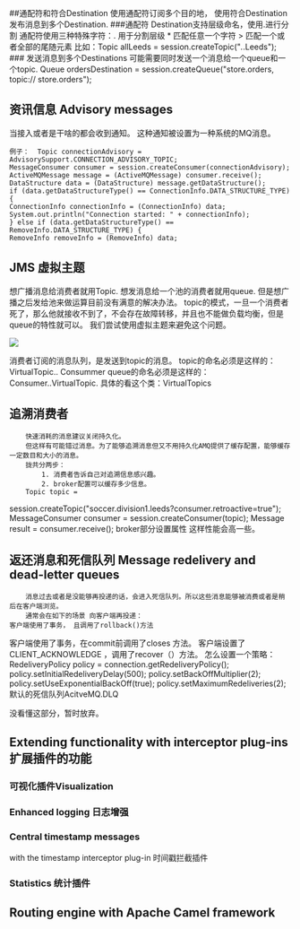 ##通配符和符合Destination
  使用通配符订阅多个目的地，
  使用符合Destination发布消息到多个Destination.
###通配符
     Destination支持层级命名，使用.进行分割
        通配符使用三种特殊字符：. 用于分割层级
                * 匹配任意一个字符
                > 匹配一个或者全部的尾随元素
        比如：Topic allLeeds = session.createTopic("*.*.Leeds");
    ### 发送消息到多个Destinations
        可能需要同时发送一个消息给一个queue和一个topic.
        Queue ordersDestination = session.createQueue("store.orders, topic://
store.orders");

## 资讯信息  Advisory messages
 当接入或者是干啥的都会收到通知。
     这种通知被设置为一种系统的MQ消息。

	例子：  Topic connectionAdvisory = AdvisorySupport.CONNECTION_ADVISORY_TOPIC;
	MessageConsumer consumer = session.createConsumer(connectionAdvisory);
	ActiveMQMessage message = (ActiveMQMessage) consumer.receive();
	DataStructure data = (DataStructure) message.getDataStructure();
	if (data.getDataStructureType() == ConnectionInfo.DATA_STRUCTURE_TYPE) {
	ConnectionInfo connectionInfo = (ConnectionInfo) data;
	System.out.println("Connection started: " + connectionInfo);
	} else if (data.getDataStructureType() == RemoveInfo.DATA_STRUCTURE_TYPE) {
	RemoveInfo removeInfo = (RemoveInfo) data;

## JMS 虚拟主题
  想广播消息给消费者就用Topic. 想发消息给一个池的消费者就用queue.   但是想广播之后发给池来做运算目前没有满意的解决办法。
  topic的模式，一旦一个消费者死了，那么他就接收不到了，不会存在故障转移，并且也不能做负载均衡，但是queue的特性就可以。  我们尝试使用虚拟主题来避免这个问题。

![](http://git.oschina.net/wzj777/princeWiki/raw/master/pic/mq/mq-14.png)

消费者订阅的消息队列，是发送到topic的消息。
    topic的命名必须是这样的：VirtualTopic.<topic name>.
    Consummer queue的命名必须是这样的：Consumer.<consumer name>.VirtualTopic.<virtual topic name>
    具体的看这个类：VirtualTopics

## 追溯消费者
        快速消耗的消息建议关闭持久化。
        但这样有可能错过消息。为了能够追溯消息但又不用持久化AMQ提供了缓存配置，能够缓存一定数目和大小的消息。
        拢共分两步：
            1. 消费者告诉自己对追溯信息感兴趣。
            2. broker配置可以缓存多少信息。
        Topic topic =
session.createTopic("soccer.division1.leeds?consumer.retroactive=true");
MessageConsumer consumer = session.createConsumer(topic);
Message result = consumer.receive();
        broker部分设置属性
        <fixedSizedSubscriptionRecoveryPolicy maximumSize="8mb"/>
</subscriptionRecoveryPolicy>
        这样性能会高一些。

## 返还消息和死信队列  Message redelivery and dead-letter queues
        消息过去或者是没能够再投递的话，会进入死信队列。所以这些消息能够被消费或者是稍后在客户端浏览。
        通常会在如下的场景 向客户端再投递：
    客户端使用了事务， 且调用了rollback()方法
客户端使用了事务，在commit前调用了closes 方法。
客户端设置了CLIENT_ACKNOWLEDGE ，调用了recover（）方法。
怎么设置一个策略：
    RedeliveryPolicy policy = connection.getRedeliveryPolicy();
policy.setInitialRedeliveryDelay(500);
policy.setBackOffMultiplier(2);
policy.setUseExponentialBackOff(true);
policy.setMaximumRedeliveries(2);
默认的死信队列AcitveMQ.DLQ

没看懂这部分，暂时放弃。

## Extending functionality with interceptor plug-ins扩展插件的功能
### 可视化插件Visualization
### Enhanced logging 日志增强
### Central timestamp messages
with the timestamp interceptor plug-in 时间戳拦截插件
### Statistics 统计插件
    
## Routing engine with Apache Camel framework

